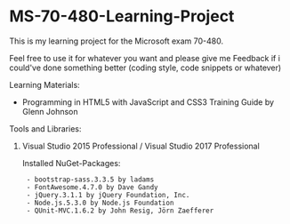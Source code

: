 # MS-70-480-Learning-Project
This is my learning project for the Microsoft exam 70-480. 

Feel free to use it for whatever you want and please give me Feedback if i could've done something better (coding style, code snippets or whatever)

Learning Materials: 
  - Programming in HTML5 with JavaScript and CSS3 Training Guide by Glenn Johnson

Tools and Libraries:
  1. Visual Studio 2015 Professional / Visual Studio 2017 Professional
  
      Installed NuGet-Packages:
      
          - bootstrap-sass.3.3.5 by ladams
          - FontAwesome.4.7.0 by Dave Gandy
          - jQuery.3.1.1 by jQuery Foundation, Inc.
          - Node.js.5.3.0 by Node.js Foundation
          - QUnit-MVC.1.6.2 by John Resig, Jörn Zaefferer
